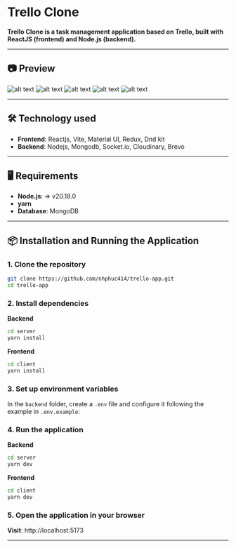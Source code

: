 # Trello Clone

**Trello Clone is a task management application based on Trello, built with ReactJS (frontend) and Node.js (backend).**

---

## :camera: Preview

![alt text](image.png)
![alt text](image-2.png)
![alt text](image-3.png)
![alt text](image-4.png)
![alt text](image-5.png)

---

## 🛠️ Technology used

- **Frontend**: Reactjs, Vite, Material UI, Redux, Dnd kit
- **Backend**: Nodejs, Mongodb, Socket\.io, Cloudinary, Brevo

---

## 🖥️ Requirements

- **Node.js**: => v20.18.0
- **yarn**
- **Database**: MongoDB

---

## 📦 Installation and Running the Application

### 1. Clone the repository

```bash
git clone https://github.com/nhphuc414/trello-app.git
cd trello-app
```

### 2. Install dependencies

**Backend**

```bash
cd server
yarn install
```

**Frontend**

```bash
cd client
yarn install
```

### 3. Set up environment variables

In the `backend` folder, create a `.env` file and configure it following the example in `.env.example`:

### 4. Run the application

**Backend**

```bash
cd server
yarn dev
```

**Frontend**

```bash
cd client
yarn dev
```

### 5. Open the application in your browser

**Visit**: http://localhost:5173

---

